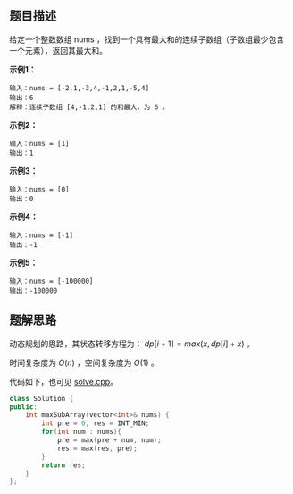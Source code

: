 ## 题目描述

给定一个整数数组 nums ，找到一个具有最大和的连续子数组（子数组最少包含一个元素），返回其最大和。

**示例1：**

```
输入：nums = [-2,1,-3,4,-1,2,1,-5,4]
输出：6
解释：连续子数组 [4,-1,2,1] 的和最大，为 6 。
```

**示例2：**

```
输入：nums = [1]
输出：1
```

**示例3：**

```
输入：nums = [0]
输出：0
```

**示例4：**

```
输入：nums = [-1]
输出：-1
```

**示例5：**

```
输入：nums = [-100000]
输出：-100000
```

## 题解思路

动态规划的思路，其状态转移方程为： $dp[i + 1] = max(x, dp[i] + x)$ 。

时间复杂度为 $O(n)$ ，空间复杂度为 $O(1)$ 。

代码如下，也可见 [solve.cpp](./solve.cpp)。

```c++
class Solution {
public:
    int maxSubArray(vector<int>& nums) {
        int pre = 0, res = INT_MIN;
        for(int num : nums){
            pre = max(pre + num, num);
            res = max(res, pre);
        }
        return res;
    }
};

```

